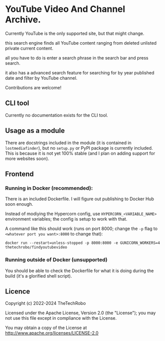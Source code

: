# YouTube Video And Channel Archive.

Currently YouTube is the only supported site, but that might change.

this search engine finds all YouTube content ranging from deleted unlisted private current content.

all you have to do is enter a search phrase in the search bar and press search.

it also has a advanced search feature for searching for by year published date and filter by YouTube channel.


Contributions are welcome!

## CLI tool
Currently no documentation exists for the CLI tool.

## Usage as a module
There are docstrings included in the module (it is contained in `lostmediafinder`), but no `setup.py` or PyPI package is currently included. This is because it is not yet 100% stable (and I plan on adding support for more websites soon).

## Frontend
### Running in Docker (recommended):
There is an included Dockerfile. I will figure out publishing to Docker Hub soon enough.

Instead of modiying the Hypercorn config, use `HYPERCORN_<VARIABLE_NAME>` environment variables; the config is setup to work with that.

A command like this should work (runs on port 8000; change the `-p` flag to `<whatever port you want>:8000` to change that):

```
docker run --restart=unless-stopped -p 8000:8000 -e GUNICORN_WORKERS=4 thetechrobo/findyoutubevideo
```

### Running outside of Docker (unsupported)
You should be able to check the Dockerfile for what it is doing during the build (it's a glorified shell script).

## Licence

Copyright (c) 2022-2024 TheTechRobo

Licensed under the Apache License, Version 2.0 (the "License");
you may not use this file except in compliance with the License.

You may obtain a copy of the License at http://www.apache.org/licenses/LICENSE-2.0
